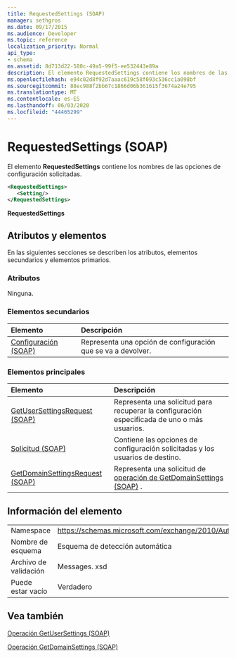```yaml
---
title: RequestedSettings (SOAP)
manager: sethgros
ms.date: 09/17/2015
ms.audience: Developer
ms.topic: reference
localization_priority: Normal
api_type:
- schema
ms.assetid: 8d713d22-580c-49a5-99f5-ee532443e89a
description: El elemento RequestedSettings contiene los nombres de las opciones de configuración solicitadas.
ms.openlocfilehash: e94c02d8f92d7aaac619c58f093c536cc1a098bf
ms.sourcegitcommit: 88ec988f2bb67c1866d06b361615f3674a24e795
ms.translationtype: MT
ms.contentlocale: es-ES
ms.lasthandoff: 06/03/2020
ms.locfileid: "44465299"
---
```

# <a name="requestedsettings-soap"></a>RequestedSettings (SOAP)

El elemento **RequestedSettings** contiene los nombres de las opciones de configuración solicitadas. 
  
```XML
<RequestedSettings>
   <Setting/>
</RequestedSettings>
```

 **RequestedSettings**
## <a name="attributes-and-elements"></a>Atributos y elementos

En las siguientes secciones se describen los atributos, elementos secundarios y elementos primarios.
  
### <a name="attributes"></a>Atributos

Ninguna.
  
### <a name="child-elements"></a>Elementos secundarios

|**Elemento**|**Descripción**|
|:-----|:-----|
|[Configuración (SOAP)](setting-soap.md) <br/> |Representa una opción de configuración que se va a devolver.  <br/> |
   
### <a name="parent-elements"></a>Elementos principales

|**Elemento**|**Descripción**|
|:-----|:-----|
|[GetUserSettingsRequest (SOAP)](getusersettingsrequest-soap.md) <br/> |Representa una solicitud para recuperar la configuración especificada de uno o más usuarios.  <br/> |
|[Solicitud (SOAP)](request-soap.md) <br/> |Contiene las opciones de configuración solicitadas y los usuarios de destino.  <br/> |
|[GetDomainSettingsRequest (SOAP)](getdomainsettingsrequest-soap.md) <br/> |Representa una solicitud de [operación de GetDomainSettings (SOAP)](getdomainsettings-operation-soap.md) .  <br/> |
   
## <a name="element-information"></a>Información del elemento

|||
|:-----|:-----|
|Namespace  <br/> |https://schemas.microsoft.com/exchange/2010/Autodiscover  <br/> |
|Nombre de esquema  <br/> |Esquema de detección automática  <br/> |
|Archivo de validación  <br/> |Messages. xsd  <br/> |
|Puede estar vacío  <br/> |Verdadero  <br/> |
   
## <a name="see-also"></a>Vea también



[Operación GetUserSettings (SOAP)](getusersettings-operation-soap.md)
  
[Operación GetDomainSettings (SOAP)](getdomainsettings-operation-soap.md)

